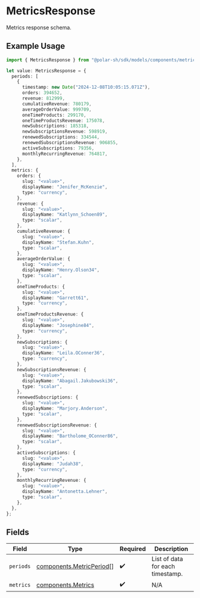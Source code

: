 # MetricsResponse

Metrics response schema.

## Example Usage

```typescript
import { MetricsResponse } from "@polar-sh/sdk/models/components/metricsresponse.js";

let value: MetricsResponse = {
  periods: [
    {
      timestamp: new Date("2024-12-08T10:05:15.071Z"),
      orders: 394652,
      revenue: 812999,
      cumulativeRevenue: 780179,
      averageOrderValue: 999709,
      oneTimeProducts: 299170,
      oneTimeProductsRevenue: 175078,
      newSubscriptions: 185318,
      newSubscriptionsRevenue: 598919,
      renewedSubscriptions: 334544,
      renewedSubscriptionsRevenue: 906855,
      activeSubscriptions: 79356,
      monthlyRecurringRevenue: 764817,
    },
  ],
  metrics: {
    orders: {
      slug: "<value>",
      displayName: "Jenifer_McKenzie",
      type: "currency",
    },
    revenue: {
      slug: "<value>",
      displayName: "Katlynn_Schoen89",
      type: "scalar",
    },
    cumulativeRevenue: {
      slug: "<value>",
      displayName: "Stefan.Kuhn",
      type: "scalar",
    },
    averageOrderValue: {
      slug: "<value>",
      displayName: "Henry.Olson34",
      type: "scalar",
    },
    oneTimeProducts: {
      slug: "<value>",
      displayName: "Garrett61",
      type: "currency",
    },
    oneTimeProductsRevenue: {
      slug: "<value>",
      displayName: "Josephine84",
      type: "currency",
    },
    newSubscriptions: {
      slug: "<value>",
      displayName: "Leila.OConner36",
      type: "currency",
    },
    newSubscriptionsRevenue: {
      slug: "<value>",
      displayName: "Abagail.Jakubowski36",
      type: "scalar",
    },
    renewedSubscriptions: {
      slug: "<value>",
      displayName: "Marjory.Anderson",
      type: "scalar",
    },
    renewedSubscriptionsRevenue: {
      slug: "<value>",
      displayName: "Bartholome_OConner86",
      type: "scalar",
    },
    activeSubscriptions: {
      slug: "<value>",
      displayName: "Judah38",
      type: "currency",
    },
    monthlyRecurringRevenue: {
      slug: "<value>",
      displayName: "Antonetta.Lehner",
      type: "scalar",
    },
  },
};
```

## Fields

| Field                                                                | Type                                                                 | Required                                                             | Description                                                          |
| -------------------------------------------------------------------- | -------------------------------------------------------------------- | -------------------------------------------------------------------- | -------------------------------------------------------------------- |
| `periods`                                                            | [components.MetricPeriod](../../models/components/metricperiod.md)[] | :heavy_check_mark:                                                   | List of data for each timestamp.                                     |
| `metrics`                                                            | [components.Metrics](../../models/components/metrics.md)             | :heavy_check_mark:                                                   | N/A                                                                  |